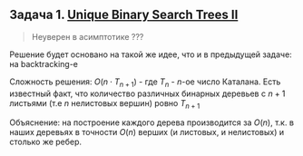 ## Задача 1. [Unique Binary Search Trees II](https://leetcode.com/problems/unique-binary-search-trees-ii/)

> Неуверен в асимптотике ???

Решение будет основано на такой же идее, что и в предыдущей задаче: на backtracking-e

Сложность решения: $O(n \cdot T_{n+1})$ - где $T_n$ - $n$-ое число Каталана. Есть известный факт, что количество различных бинарных деревьев с $n + 1$ листьями (т.е $n$ нелистовых вершин) ровно $T_{n+1}$

Объяснение: на построение каждого дерева производится за $O(n)$, т.к. в наших деревьях в точности $O(n)$ верших (и листовых, и нелистовых) и столько же ребер. 